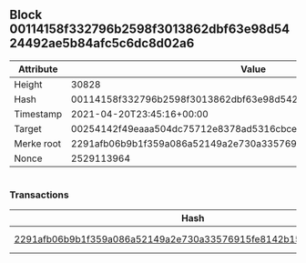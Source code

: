 ## Block 00114158f332796b2598f3013862dbf63e98d5424492ae5b84afc5c6dc8d02a6

Attribute | Value
--- | ---
Height | 30828
Hash | 00114158f332796b2598f3013862dbf63e98d5424492ae5b84afc5c6dc8d02a6
Timestamp | 2021-04-20T23:45:16+00:00
Target | 00254142f49eaaa504dc75712e8378ad5316cbcead634704b3734b6271167cc4
Merke root | 2291afb06b9b1f359a086a52149a2e730a33576915fe8142b1565922fbd10df3
Nonce | 2529113964

```

```

### Transactions

Hash | Amount
--- | ---
[2291afb06b9b1f359a086a52149a2e730a33576915fe8142b1565922fbd10df3](2291afb06b9b1f359a086a52149a2e730a33576915fe8142b1565922fbd10df3.md) | 10.00000000 SKEPTI 
